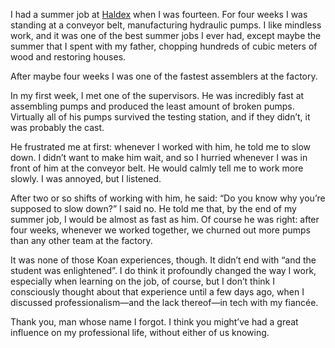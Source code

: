 I had a summer job at [Haldex](https://www.haldex.com/) when I was fourteen.
For four weeks I was standing at a conveyor belt, manufacturing hydraulic
pumps. I like mindless work, and it was one of the best summer jobs I ever had,
except maybe the summer that I spent with my father, chopping hundreds of cubic
meters of wood and restoring houses.

After maybe four weeks I was one of the fastest assemblers at the factory.

In my first week, I met one of the supervisors. He was incredibly fast at
assembling pumps and produced the least amount of broken pumps. Virtually all
of his pumps survived the testing station, and if they didn’t, it was probably
the cast.

He frustrated me at first: whenever I worked with him, he told me to slow down.
I didn’t want to make him wait, and so I hurried whenever I was in front of him
at the conveyor belt. He would calmly tell me to work more slowly. I was
annoyed, but I listened.

After two or so shifts of working with him, he said: “Do you know why you’re
supposed to slow down?” I said no. He told me that, by the end of my summer
job, I would be almost as fast as him. Of course he was right: after four
weeks, whenever we worked together, we churned out more pumps than any other
team at the factory.

It was none of those Koan experiences, though. It didn’t end with “and the
student was enlightened”. I do think it profoundly changed the way I work,
especially when learning on the job, of course, but I don’t think I consciously
thought about that experience until a few days ago, when I discussed
professionalism—and the lack thereof—in tech with my fiancée.

Thank you, man whose name I forgot. I think you might’ve had a great influence
on my professional life, without either of us knowing.
